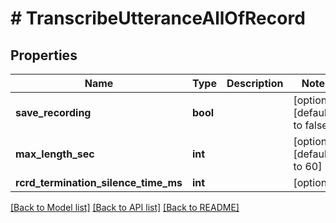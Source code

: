# # TranscribeUtteranceAllOfRecord

## Properties

Name | Type | Description | Notes
------------ | ------------- | ------------- | -------------
**save_recording** | **bool** |  | [optional] [default to false]
**max_length_sec** | **int** |  | [optional] [default to 60]
**rcrd_termination_silence_time_ms** | **int** |  | [optional]

[[Back to Model list]](../../README.md#models) [[Back to API list]](../../README.md#endpoints) [[Back to README]](../../README.md)
